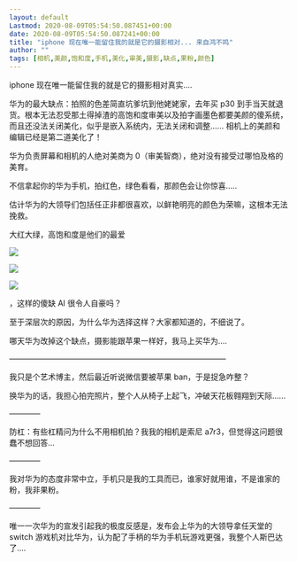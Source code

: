 ```yaml
---
layout: default
Lastmod: 2020-08-09T05:54:50.087451+00:00
date: 2020-08-09T05:54:50.087241+00:00
title: "iphone 现在唯一能留住我的就是它的摄影相对... 来自鸿不鸣"
author: ""
tags: [相机,美颜,饱和度,手机,美化,审美,摄影,缺点,果粉,颜色]
---
```


iphone 现在唯一能留住我的就是它的摄影相对真实....

华为的最大缺点：拍照的色差简直坑爹坑到他姥姥家，去年买 p30 到手当天就退货。根本无法忍受那土得掉渣的高饱和度审美以及拍字画墨色都要美颜的傻系统，而且还没法关闭美化，似乎是嵌入系统内，无法关闭和调整...... 相机上的美颜和编辑已经是第二道美化了！

华为负责屏幕和相机的人绝对美商为 0（审美智商），绝对没有接受过哪怕及格的美育。

不信拿起你的华为手机，拍红色，绿色看看，那颜色会让你惊喜.....

估计华为的大领导们包括任正非都很喜欢，以鲜艳明亮的颜色为荣嘛，这根本无法挽救。

大红大绿，高饱和度是他们的最爱

![](https://images.weserv.nl/?url=http%3A//img.t.sinajs.cn/t4/appstyle/expression/ext/normal/e3/2018new_weixioa02_org.png)

![](https://images.weserv.nl/?url=http%3A//img.t.sinajs.cn/t4/appstyle/expression/ext/normal/e3/2018new_weixioa02_org.png)

![](https://images.weserv.nl/?url=http%3A//img.t.sinajs.cn/t4/appstyle/expression/ext/normal/e3/2018new_weixioa02_org.png)

，这样的傻缺 AI 很令人自豪吗？

至于深层次的原因，为什么华为选择这样？大家都知道的，不细说了。

哪天华为改掉这个缺点，摄影能跟苹果一样好，我马上买华为....

————————————————————————————

我只是个艺术博主，然后最近听说微信要被苹果 ban，于是捉急咋整？

换华为的话，我担心拍完照片，整个人从椅子上起飞，冲破天花板翱翔到天际......

————

防杠：有些杠精问为什么不用相机拍？我我的相机是索尼 a7r3，但觉得这问题很蠢不想回答...

————

我对华为的态度非常中立，手机只是我的工具而已，谁家好就用谁，不是谁家的粉，我非果粉。

————

唯一一次华为的宣发引起我的极度反感是，发布会上华为的大领导拿任天堂的 switch 游戏机对比华为，认为配了手柄的华为手机玩游戏更强，我整个人斯巴达了....

